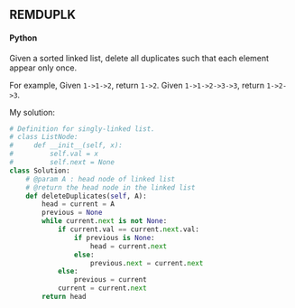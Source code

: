 ## REMDUPLK
#### Python

Given a sorted linked list, delete all duplicates such that each element appear only once.

For example,
Given `1->1->2`, return `1->2`.
Given `1->1->2->3->3`, return `1->2->3`.

My solution:

```python
# Definition for singly-linked list.
# class ListNode:
#     def __init__(self, x):
#         self.val = x
#         self.next = None
class Solution:
    # @param A : head node of linked list
    # @return the head node in the linked list
    def deleteDuplicates(self, A):
        head = current = A
        previous = None
        while current.next is not None:
            if current.val == current.next.val:
                if previous is None:
                    head = current.next
                else:
                    previous.next = current.next
            else:
                previous = current
            current = current.next
        return head
```
